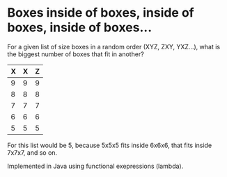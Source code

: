 # Boxes inside of boxes, inside of boxes, inside of boxes...

For a given list of size boxes in a random order (XYZ, ZXY, YXZ...), what is the biggest number of boxes that fit in another? 

|X|X|Z|
|-|-|-|
|9|9|9|
|8|8|8|
|7|7|7|
|6|6|6|
|5|5|5|

For this list would be 5, because 5x5x5 fits inside 6x6x6, that fits inside 7x7x7, and so on.

Implemented in Java using functional exepressions (lambda).
